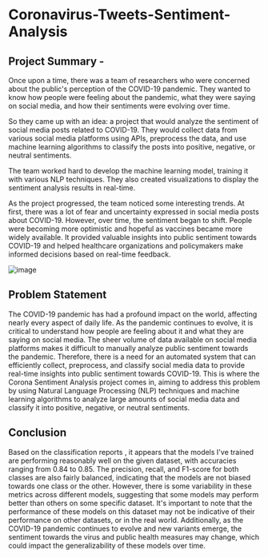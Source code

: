 # Coronavirus-Tweets-Sentiment-Analysis

## Project Summary -
Once upon a time, there was a team of researchers who were concerned about the public's perception of the COVID-19 pandemic. They wanted to know how people were feeling about the pandemic, what they were saying on social media, and how their sentiments were evolving over time.

So they came up with an idea: a project that would analyze the sentiment of social media posts related to COVID-19. They would collect data from various social media platforms using APIs, preprocess the data, and use machine learning algorithms to classify the posts into positive, negative, or neutral sentiments.

The team worked hard to develop the machine learning model, training it with various NLP techniques. They also created visualizations to display the sentiment analysis results in real-time.

As the project progressed, the team noticed some interesting trends. At first, there was a lot of fear and uncertainty expressed in social media posts about COVID-19. However, over time, the sentiment began to shift. People were becoming more optimistic and hopeful as vaccines became more widely available. It provided valuable insights into public sentiment towards COVID-19 and helped healthcare organizations and policymakers make informed decisions based on real-time feedback. 

![image](https://github.com/Azad-Me/Coronavirus-Tweets-Sentiment-Analysis/assets/122529968/1fcde79e-0a56-4e64-b3d7-e0bbb9065c34)

## Problem Statement
The COVID-19 pandemic has had a profound impact on the world, affecting nearly every aspect of daily life. As the pandemic continues to evolve, it is critical to understand how people are feeling about it and what they are saying on social media. The sheer volume of data available on social media platforms makes it difficult to manually analyze public sentiment towards the pandemic. Therefore, there is a need for an automated system that can efficiently collect, preprocess, and classify social media data to provide real-time insights into public sentiment towards COVID-19. This is where the Corona Sentiment Analysis project comes in, aiming to address this problem by using Natural Language Processing (NLP) techniques and machine learning algorithms to analyze large amounts of social media data and classify it into positive, negative, or neutral sentiments.

## Conclusion
Based on the classification reports , it appears that the models I've trained are performing reasonably well on the given dataset, with accuracies ranging from 0.84 to 0.85. The precision, recall, and F1-score for both classes are also fairly balanced, indicating that the models are not biased towards one class or the other. However, there is some variability in these metrics across different models, suggesting that some models may perform better than others on some specific dataset.
It's important to note that the performance of these models on this dataset may not be indicative of their performance on other datasets, or in the real world. Additionally, as the COVID-19 pandemic continues to evolve and new variants emerge, the sentiment towards the virus and public health measures may change, which could impact the generalizability of these models over time.
